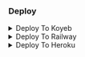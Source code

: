 ### Deploy
<details><summary>Deploy To Koyeb</summary>
<p>
<br>
<a href="https://app.koyeb.com/deploy?type=git&repository=github.com/DX-MODS/BIXBY-RENAME-BOT&env[BOT_TOKEN]&env[API_ID]&env[API_HASH]&env[ADMIN]&env[DB_URL]&env[DB_NAME]=Cluster0&env[FORCE_SUB]&env[START_PIC]&env[PORT]=8080&run_command=python%20bot.py&branch=master&name=bixby-rename-bot">
  <img src="https://www.koyeb.com/static/images/deploy/button.svg" alt="Deploy">
</a>
</p>
</details>

<details><summary>Deploy To Railway</summary>
<p>
<br>
<a href="https://railway.app/new/template/">
  <img src="https://railway.app/button.svg" alt="Deploy">
</a>
</p>
</details>

<details><summary>Deploy To Heroku</summary>
<p>
<br>
<a href="https://heroku.com/deploy?template=https://github.com/DX-MODS/BIXBY-RENAME-BOT">
  <img src="https://www.herokucdn.com/deploy/button.svg" alt="Deploy">
</a>
</p>
</details>
